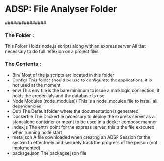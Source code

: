 # ADSP: File Analyser Folder
###############


### The Folder :
 This Folder Holds node.js scripts along with an express server
 All that necessary to do full reflexion on a project files

### The Contents :
 - Bin/
    Most of the js scripts are located in this folder
 - Config/
    This folder should be use to configurate the applications, it is not used at the moment
- env/
    This env file is the bare minimum to issue a marklogic connection, it holds the credentials and the database to use
- Node Modules (node_modules)/
    This is a node_modules file to install all dependencies
- Out/
    The Default folder where the documentation is generated
- Dockerfile
    The Dockerfile necessary to deploy the express server as a standalone container or meant to be used in a docker compose manner
- index.js
    The entry point for the express server, this is the file executed when running node start
- meta.json
    A file downloaded when creating an ADSP Session for the system to effectively and securely track the progress of the person (not implemented)
- package.json
    The packagse.json file

